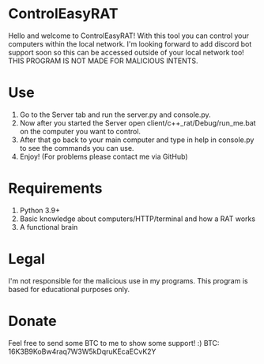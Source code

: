 # ControlEasyRAT

Hello and welcome to ControlEasyRAT! With this tool you can control your computers within the local network. I'm looking forward to add discord bot support soon so this can be accessed outside of your local network too! THIS PROGRAM IS NOT MADE FOR MALICIOUS INTENTS.


# Use
1. Go to the Server tab and run the server.py and console.py.
2. Now after you started the Server open client/c++_rat/Debug/run_me.bat on the computer you want to control.
3. After that go back to your main computer and type in help in console.py to see the commands you can use.
4. Enjoy!
(For problems please contact me via GitHub)

# Requirements
1. Python 3.9+
2. Basic knowledge about computers/HTTP/terminal and how a RAT works
3. A functional brain

# Legal
I'm not responsible for the malicious use in my programs. This program is based for educational purposes only.


# Donate
Feel free to send some BTC to me to show some support! :) 
BTC: 16K3B9KoBw4raq7W3W5kDqruKEcaECvK2Y
